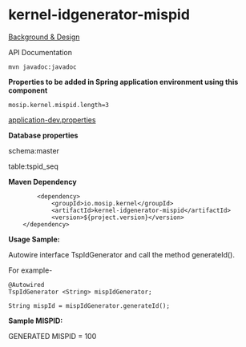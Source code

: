 # kernel-idgenerator-mispid

[Background & Design](../../docs/design/kernel/Kernel-idgenerator-mispid.md)

API Documentation

 ```
mvn javadoc:javadoc

 ```
 
 
 **Properties to be added in Spring application environment using this component**
 
 ```
 mosip.kernel.mispid.length=3
 ```
 
 [application-dev.properties](../../config/application-dev.properties)


 **Database properties**
 
schema:master

table:tspid_seq


**Maven Dependency**

```
		<dependency>
			<groupId>io.mosip.kernel</groupId>
			<artifactId>kernel-idgenerator-mispid</artifactId>
			<version>${project.version}</version>
	</dependency>

```


**Usage Sample:**

 Autowire interface TspIdGenerator and call the method generateId().

For example-

```
@Autowired
TspIdGenerator <String> mispIdGenerator;

String mispId = mispIdGenerator.generateId();

```
 

**Sample MISPID:**

GENERATED MISPID = 100
 